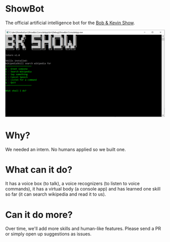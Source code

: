 # ShowBot

The official artificial intelligence bot for the [Bob & Kevin Show](https://bobandkevin.show/).

![Selfie](https://github.com/kgiszewski/ShowBot/blob/master/assets/showbot.jpg)

# Why?

We needed an intern. No humans applied so we built one.

# What can it do?

It has a voice box (to talk), a voice recognizers (to listen to voice commands), it has a virtual body (a console app) and has learned one skill so far (it can search wikipedia and read it to us).

# Can it do more?

Over time, we'll add more skills and human-like features. Please send a PR or simply open up suggestions as issues.
